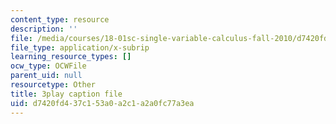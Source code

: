 ```yaml
---
content_type: resource
description: ''
file: /media/courses/18-01sc-single-variable-calculus-fall-2010/d7420fd437c153a0a2c1a2a0fc77a3ea_sRIDVAcoG5A.vtt
file_type: application/x-subrip
learning_resource_types: []
ocw_type: OCWFile
parent_uid: null
resourcetype: Other
title: 3play caption file
uid: d7420fd4-37c1-53a0-a2c1-a2a0fc77a3ea
---
```

